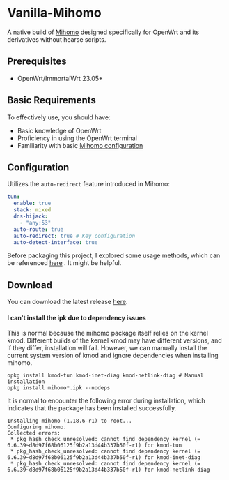 # Vanilla-Mihomo

A native build of [Mihomo](https://github.com/MetaCubeX/mihomo) designed specifically for OpenWrt and its derivatives without hearse scripts.

## Prerequisites

* OpenWrt/ImmortalWrt 23.05+

## Basic Requirements

To effectively use, you should have:

* Basic knowledge of OpenWrt
* Proficiency in using the OpenWrt terminal
* Familiarity with basic [Mihomo configuration](https://wiki.metacubex.one/en/config/)

## Configuration

Utilizes the `auto-redirect` feature introduced in Mihomo:

```yaml
tun:
  enable: true
  stack: mixed
  dns-hijack:
    - "any:53"
  auto-route: true
  auto-redirect: true # Key configuration
  auto-detect-interface: true
```

Before packaging this project, I explored some usage methods, which can be referenced [here](https://gist.github.com/douglarek/99fb8d7f30fac2a6d2e9a32a47296e30) . It might be helpful.

## Download

You can download the latest release [here](https://github.com/douglarek/vanilla-mihomo/releases).

#### I can't install the ipk due to dependency issues

This is normal because the mihomo package itself relies on the kernel kmod. Different builds of the kernel kmod may have different versions, and if they differ, installation will fail. However, we can manually install the current system version of kmod and ignore dependencies when installing mihomo.

```
opkg install kmod-tun kmod-inet-diag kmod-netlink-diag # Manual installation
opkg install mihomo*.ipk --nodeps
```

It is normal to encounter the following error during installation, which indicates that the package has been installed successfully.

```
Installing mihomo (1.18.6-r1) to root...
Configuring mihomo.
Collected errors:
 * pkg_hash_check_unresolved: cannot find dependency kernel (= 6.6.39~d8d97f68b06125f9b2a13d44b337b50f-r1) for kmod-tun
 * pkg_hash_check_unresolved: cannot find dependency kernel (= 6.6.39~d8d97f68b06125f9b2a13d44b337b50f-r1) for kmod-inet-diag
 * pkg_hash_check_unresolved: cannot find dependency kernel (= 6.6.39~d8d97f68b06125f9b2a13d44b337b50f-r1) for kmod-netlink-diag
```
